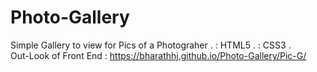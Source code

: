 # Photo-Gallery
Simple Gallery to view for Pics of a Photograher
.  : HTML5
.  : CSS3
.  
Out-Look of Front End : https://bharathhj.github.io/Photo-Gallery/Pic-G/
